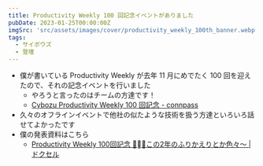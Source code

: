 ```yaml
---
title: Productivity Weekly 100 回記念イベントがありました
pubDate: 2023-01-25T00:00:00Z
imgSrc: 'src/assets/images/cover/productivity_weekly_100th_banner.webp'
tags: 
  - サイボウズ
  - 登壇
---
```


- 僕が書いている Productivity Weekly が去年 11 月にめでたく 100 回を迎えたので、それの記念イベントを行いました
  - やろうと言ったのはチームの方達です！
  - [Cybozu Productivity Weekly 100 回記念 - connpass](https://cybozu.connpass.com/event/268442/)
- 久々のオフラインイベントで他社の似たような技術を扱う方達といろいろ話せてよかったです
- 僕の発表資料はこちら
  - [Productivity Weekly 100回記念 🎉〜この2年のふりかえりとか色々〜 | ドクセル](https://www.docswell.com/s/korosuke613/K11X3K-2023-01-25-productivity-weekly-100th-kinen)

